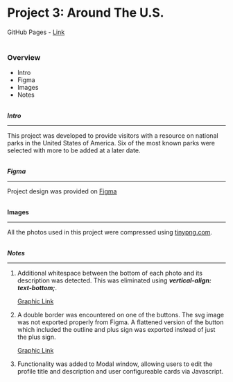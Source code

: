 # Project 3: Around The U.S.

GitHub Pages - [Link](https://dieter69.github.io/se_project_aroundtheus/)</br></br>

### Overview

- Intro
- Figma
- Images
- Notes</br></br>

**_Intro_**

---

This project was developed to provide visitors with a resource on national parks in the United States of America. Six of the most known parks were selected with more to be added at a later date.</br></br>

**_Figma_**

---

Project design was provided on
[Figma](https://www.figma.com/file/ii4xxsJ0ghevUOcssTlHZv/Sprint-3%3A-Around-the-US?node-id=0%3A1)</br></br>

**Images**

---

All the photos used in this project were compressed using
[tinypng.com](https://tinypng.com/).
<br /><br />

**_Notes_**

---

1. Additional whitespace between the bottom of each photo and its description was detected. This was eliminated using **_vertical-align: text-bottom;_**.

   [Graphic Link](./images/readme/Issue-WhiteSpace.jpg)

2. A double border was encountered on one of the buttons. The svg image was not exported properly from Figma. A flattened version of the button which included the outline and plus sign was exported instead of just the plus sign.

   [Graphic Link](./images/readme/Issue-DoubleBorder.jpg)

3. Functionality was added to Modal window, allowing users to edit the profile title and description and user configureable cards via Javascript.
